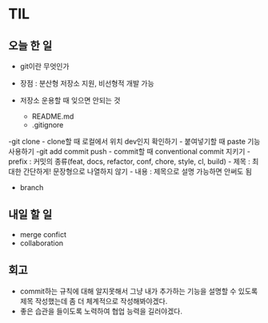 # TIL

## 오늘 한 일
- git이란 무엇인가
- 장점 : 분산형 저장소 지원, 비선형적 개발 가능

- 저장소 운용할 때 잊으면 안되는 것
    - README.md
    - .gitignore

-git clone
    - clone할 때 로컬에서 위치 dev인지 확인하기
    - 붙여넣기할 때 paste 기능사용하기
-git add commit push
    - commit할 때 conventional commit 지키기
    - prefix : 커밋의 종류(feat, docs, refactor, conf, chore, style, cl, build)
    - 제목 : 최대한 간단하게! 문장형으로 나열하지 않기
    - 내용 : 제목으로 설명 가능하면 안써도 됨
- branch

## 내일 할 일

- merge confict
- collaboration

## 회고
- commit하는 규칙에 대해 알지못해서 그냥 내가 추가하는 기능을 설명할 수 있도록 제목 작성했는데 좀 더 체계적으로 작성해봐야겠다.
- 좋은 습관을 들이도록 노력하여 협업 능력을 길러야겠다.
